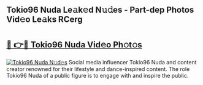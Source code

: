 ## Tokio96 Nuda Le𝚊k𝚎d N𝚞𝚍es - Part-dep Photos Vid𝚎o Le𝚊ks RCerg

# <h2><a href="http://fbd0o5.evod.top/?m=Tokio96+Nuda">🔗 👉🔴 Tokio96 Nuda Vid𝚎o Ph𝚘t𝚘s</a></h2>

[![Tokio96 Nuda N𝚞d𝚎s](https://i.imgur.com/8V9OHl7.gif)](http://fbd0o5.evod.top/?m=Tokio96+Nuda)
Social media influencer Tokio96 Nuda and content creator renowned for their lifestyle and dance-inspired content. The role Tokio96 Nuda of a public figure is to engage with and inspire the public. 
